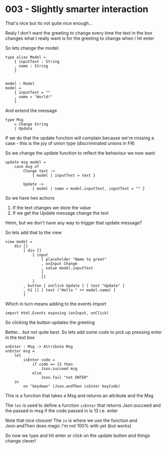 # 003 - Slightly smarter interaction

That's nice but its not quite nice enough...

Realy I don't want the greeting to change every time the text in the box changes what I really want is for the greeting to change when I hit enter

So lets change the model:

```
type alias Model =
    { inputText : String
    , name : String
    }


model : Model
model =
    { inputText = ""
    , name = "World!"
    }
```

And extend the message

```
type Msg
    = Change String
    | Update
```

If we do that the update function will complain because we're missing a case - this is the joy of union type (discriminated unions in F#)

So we change the update function to reflect the behaviour we now want

```
update msg model =
    case msg of
        Change text ->
            { model | inputText = text }

        Update ->
            { model | name = model.inputText, inputText = "" }
```

So we have two actions

1. If the text changes we store the value
1. If we get the Update message change the text

Hmm, but we don't have any way to trigger that update message?

So lets add that to the view

```
view model =
    div []
        [ div []
            [ input
                [ placeholder "Name to greet"
                , onInput Change
                , value model.inputText
                ]
                []
            ]
        , button [ onClick Update ] [ text "Update" ]
        , h1 [] [ text ("Hello " ++ model.name) ]
        ]
```

Which in turn means adding to the events import

```
import Html.Events exposing (onInput, onClick)
```

So clicking the button updates the greeting

Better... but not quite best. So lets add some code to pick up pressing enter in the text box

```
onEnter : Msg -> Attribute Msg
onEnter msg =
    let
        isEnter code =
            if code == 13 then
                Json.succeed msg
            else
                Json.fail "not ENTER"
    in
        on "keydown" (Json.andThen isEnter keyCode)
```

This is a function that takes a Msg and returns an attribute and the Msg

The `let` is used to define a function `isEnter` that returns Json.succeed and the passed in msg if the code passed in is 13 i.e. enter

Note that nice closure! The `in` is where we use the function and Json.andThen does magic I'm not 100% with yet (but works)

So now we type and hit enter or click on the update button and things change clever!